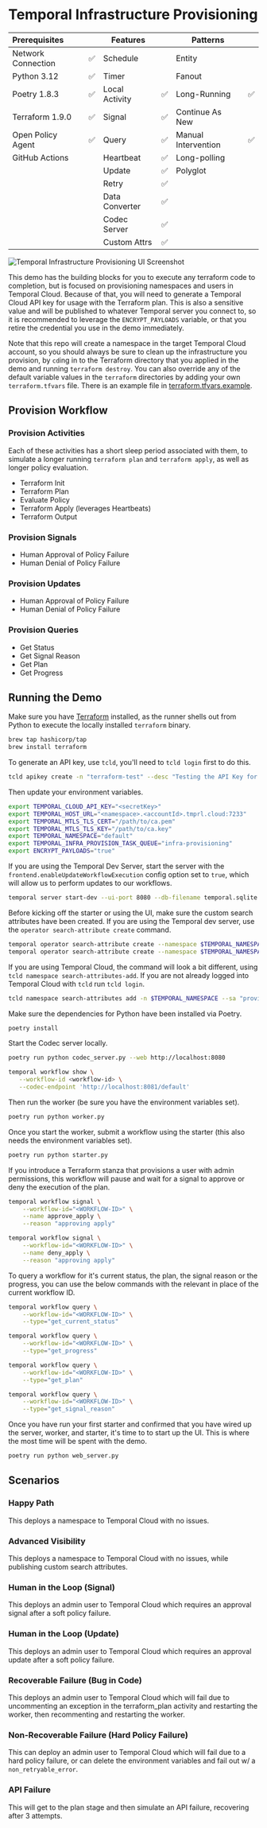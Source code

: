 # Temporal Infrastructure Provisioning

| Prerequisites      |    | Features       |    | Patterns            |    |
|:-------------------|----|----------------|----|---------------------|----|
| Network Connection | ✅ | Schedule       |    | Entity              |    |
| Python 3.12        | ✅ | Timer          |    | Fanout              |    |
| Poetry 1.8.3       | ✅ | Local Activity | ✅ | Long-Running        | ✅ |
| Terraform 1.9.0    | ✅ | Signal         | ✅ | Continue As New     |    |
| Open Policy Agent  | ✅ | Query          | ✅ | Manual Intervention | ✅ |
| GitHub Actions     |    | Heartbeat      | ✅ | Long-polling        |    |
|                    |    | Update         | ✅ | Polyglot            |    |
|                    |    | Retry          | ✅ |                     |    |
|                    |    | Data Converter | ✅ |                     |    |
|                    |    | Codec Server   | ✅ |                     |    |
|                    |    | Custom Attrs   | ✅ |                     |    |


![Temporal Infrastructure Provisioning UI Screenshot](./static/ui.png)

This demo has the building blocks for you to execute any terraform code to completion, but is
focused on provisioning namespaces and users in Temporal Cloud. Because of that, you will need to
generate a Temporal Cloud API key for usage with the Terraform plan. This is also a sensitive value
and will be published to whatever Temporal server you connect to, so it is recommended to leverage
the `ENCRYPT_PAYLOADS` variable, or that you retire the credential you use in the demo immediately.

Note that this repo will create a namespace in the target Temporal Cloud account, so you should
always be sure to clean up the infrastructure you provision, by `cd`ing in to the Terraform
directory that you applied in the demo and running `terraform destroy`. You can also override any
of the default variable values in the `terraform` directories by adding your own `terraform.tfvars`
file. There is an example file in [terraform.tfvars.example](./terraform/tcloud_namespace/terraform.tfvars.example).

## Provision Workflow

### Provision Activities

Each of these activities has a short sleep period associated with them, to simulate a longer running
`terraform plan` and `terraform apply`, as well as longer policy evaluation.

- Terraform Init
- Terraform Plan
- Evaluate Policy
- Terraform Apply (leverages Heartbeats)
- Terraform Output

### Provision Signals

- Human Approval of Policy Failure
- Human Denial of Policy Failure

### Provision Updates

- Human Approval of Policy Failure
- Human Denial of Policy Failure

### Provision Queries

- Get Status
- Get Signal Reason
- Get Plan
- Get Progress

## Running the Demo

Make sure you have [Terraform](https://www.terraform.io/) installed, as the runner shells out
from Python to execute the locally installed `terraform` binary.

```bash
brew tap hashicorp/tap
brew install terraform
```

To generate an API key, use `tcld`, you'll need to `tcld login` first to do this.

```bash
tcld apikey create -n "terraform-test" --desc "Testing the API Key for the TF Provider" -d 90d
```

Then update your environment variables.

```bash
export TEMPORAL_CLOUD_API_KEY="<secretKey>"
export TEMPORAL_HOST_URL="<namespace>.<accountId>.tmprl.cloud:7233"
export TEMPORAL_MTLS_TLS_CERT="/path/to/ca.pem"
export TEMPORAL_MTLS_TLS_KEY="/path/to/ca.key"
export TEMPORAL_NAMESPACE="default"
export TEMPORAL_INFRA_PROVISION_TASK_QUEUE="infra-provisioning"
export ENCRYPT_PAYLOADS="true"
```

If you are using the Temporal Dev Server, start the server with the `frontend.enableUpdateWorkflowExecution` config
option set to `true`, which will allow us to perform updates to our workflows.

```bash
temporal server start-dev --ui-port 8080 --db-filename temporal.sqlite --dynamic-config-value frontend.enableUpdateWorkflowExecution=true
```

Before kicking off the starter or using the UI, make sure the custom search attributes have been
created. If you are using the Temporal dev server, use the `operator search-attribute create`
command.

```bash
temporal operator search-attribute create --namespace $TEMPORAL_NAMESPACE --name provisionStatus --type text
temporal operator search-attribute create --namespace $TEMPORAL_NAMESPACE --name tfDirectory --type text
```

If you are using Temporal Cloud, the command will look a bit different, using `tcld namespace search-attributes-add`.
If you are not already logged into Temporal Cloud with `tcld` run `tcld login`.

```bash
tcld namespace search-attributes add -n $TEMPORAL_NAMESPACE --sa "provisionStatus=Text" --sa "tfDirectory=Text"
```

Make sure the dependencies for Python have been installed via Poetry.

```bash
poetry install
```

Start the Codec server locally.

```bash
poetry run python codec_server.py --web http://localhost:8080
```

```bash
temporal workflow show \
   --workflow-id <workflow-id> \
   --codec-endpoint 'http://localhost:8081/default'
```

Then run the worker (be sure you have the environment variables set).

```bash
poetry run python worker.py
```

Once you start the worker, submit a workflow using the starter (this also needs the environment
variables set).

```bash
poetry run python starter.py
```

If you introduce a Terraform stanza that provisions a user with admin permissions, this workflow
will pause and wait for a signal to approve or deny the execution of the plan.

```bash
temporal workflow signal \
    --workflow-id="<WORKFLOW-ID>" \
    --name approve_apply \
    --reason "approving apply"

temporal workflow signal \
    --workflow-id="<WORKFLOW-ID>" \
    --name deny_apply \
    --reason "approving apply"
```

To query a workflow for it's current status, the plan, the signal reason or the progress, you can
use the below commands with the relevant in place of the current workflow ID.

```bash
temporal workflow query \
    --workflow-id="<WORKFLOW-ID>" \
    --type="get_current_status"

temporal workflow query \
    --workflow-id="<WORKFLOW-ID>" \
    --type="get_progress"

temporal workflow query \
    --workflow-id="<WORKFLOW-ID>" \
    --type="get_plan"

temporal workflow query \
    --workflow-id="<WORKFLOW-ID>" \
    --type="get_signal_reason"
```

Once you have run your first starter and confirmed that you have wired up the server, worker, and
starter, it's time to to start up the UI. This is where the most time will be spent with the demo.

```bash
poetry run python web_server.py
```

## Scenarios

### Happy Path

This deploys a namespace to Temporal Cloud with no issues.

### Advanced Visibility

This deploys a namespace to Temporal Cloud with no issues, while publishing custom search
attributes.

### Human in the Loop (Signal)

This deploys an admin user to Temporal Cloud which requires an approval signal after a soft policy
failure.

### Human in the Loop (Update)

This deploys an admin user to Temporal Cloud which requires an approval update after a soft policy
failure.

### Recoverable Failure (Bug in Code)

This deploys an admin user to Temporal Cloud which will fail due to uncommenting an exception in
the terraform_plan activity and restarting the worker, then recommenting and restarting the worker.

### Non-Recoverable Failure (Hard Policy Failure)

This can deploy an admin user to Temporal Cloud which will fail due to a hard policy failure, or
can delete the environment variables and fail out w/ a `non_retryable_error`.

### API Failure

This will get to the plan stage and then simulate an API failure, recovering after 3 attempts.
